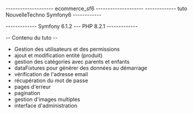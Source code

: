 -------------------- ecommerce_sf6 --------------------
------------- tuto NouvelleTechno Symfony6 ------------


------------- Symfony 6.1.2 --- PHP 8.2.1 -------------

-- Contenu du tuto --

- Gestion des utilisateurs et des permissions
- ajout et modification entité (produit)
- gestion des catégories avec parents et enfants
- dataFixtures pour générer des données au démarrage 
- vérification de l'adresse email
- récupération du mot de passe
- pages d'erreur
- pagination
- gestion d'images multiples
- interface d'administration

